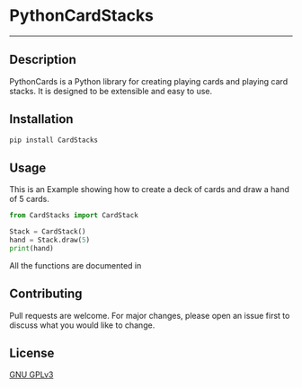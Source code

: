 
# PythonCardStacks

---

## Description

PythonCards is a Python library for creating playing cards and playing card stacks. It is designed to be extensible and easy to use.

## Installation

```bash
pip install CardStacks
```

## Usage

This is an Example showing how to create a deck of cards and draw a hand of 5 cards.
```python
from CardStacks import CardStack

Stack = CardStack()
hand = Stack.draw(5)
print(hand)
```
All the functions are documented in 


## Contributing

Pull requests are welcome. For major changes, please open an issue first to discuss what you would like to change.

## License

[GNU GPLv3](https://choosealicense.com/licenses/gpl-3.0/)